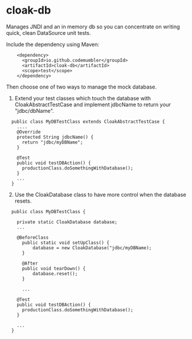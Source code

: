 # cloak-db
Manages JNDI and an in memory db so you can concentrate on writing quick, clean DataSource unit tests.

Include the dependency using Maven:
```
  	<dependency>
	  <groupId>io.github.codemumbler</groupId>
	  <artifactId>cloak-db</artifactId>
	  <scope>test</scope>
	</dependency>
```

Then choose one of two ways to manage the mock database.

1)  Extend your test classes which touch the database with CloakAbstractTestCase and implement jdbcName to return your "jdbc/dbName".

```
  public class MyDBTestClass extends CloakAbstractTestCase {
    ....
    @Override
    protected String jdbcName() {
      return "jdbc/myDBName";
    }
    
    @Test
    public void testDBAction() {
      productionClass.doSomethingWithDatabase();
    }
    ...
  }
```

2) Use the CloakDatabase class to have more control when the database resets.

```
  public class MyDBTestClass {
  
    private static CloakDatabase database;
    ...
    
    @BeforeClass
	  public static void setUpClass() {
		  database = new CloakDatabase("jdbc/myDBName);
	  }

	  @After
	  public void tearDown() {
		  database.reset();
	  }
	  
	  ...
    
    @Test
    public void testDBAction() {
      productionClass.doSomethingWithDatabase();
    }
    
    ...
  }
```
